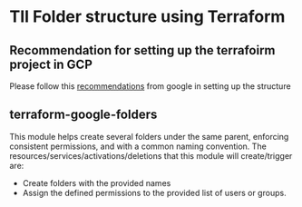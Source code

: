 # TII Folder structure using Terraform

## Recommendation for setting up the terrafoirm project in GCP
Please follow this [recommendations](https://cloud.google.com/docs/terraform/best-practices/general-style-structure) from google in setting up the structure

## terraform-google-folders
This module helps create several folders under the same parent, enforcing consistent permissions, and with a common naming convention.
The resources/services/activations/deletions that this module will create/trigger are:

- Create folders with the provided names
- Assign the defined permissions to the provided list of users or groups.

